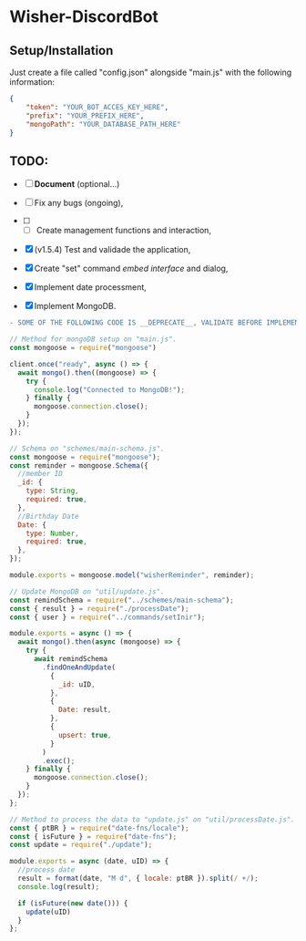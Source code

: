 # Wisher-DiscordBot

## Setup/Installation
Just create a file called "config.json" alongside "main.js" with the following information:
```json
{
    "token": "YOUR_BOT_ACCES_KEY_HERE",
    "prefix": "YOUR_PREFIX_HERE",
    "mongoPath": "YOUR_DATABASE_PATH_HERE"
}
```

## TODO:

- [ ] __Document__ (optional...)
- [ ] Fix any bugs (ongoing),
- [ ] - [ ] Create management functions and interaction,
- [x] (v1.5.4) Test and validade the application,
- [x] Create "set" command _embed interface_ and dialog,
- [x] Implement date processment,

- [x] Implement MongoDB.
```diff
- SOME OF THE FOLLOWING CODE IS __DEPRECATE__, VALIDATE BEFORE IMPLEMENTING.
```

```js
// Method for mongoDB setup on "main.js".
const mongoose = require("mongoose")

client.once("ready", async () => {
  await mongo().then((mongoose) => {
    try {
      console.log("Connected to MongoDB!");
    } finally {
      mongoose.connection.close();
    }
  });
});
```

```js
// Schema on "schemes/main-schema.js".
const mongoose = require("mongoose");
const reminder = mongoose.Schema({
  //member ID
  _id: {
    type: String,
    required: true,
  },
  //Birthday Date
  Date: {
    type: Number,
    required: true,
  },
});

module.exports = mongoose.model("wisherReminder", reminder);
```

```js
// Update MongoDB on "util/update.js".
const remindSchema = require("../schemes/main-schema");
const { result } = require("./processDate");
const { user } = require("../commands/setInir");

module.exports = async () => {
  await mongo().then(async (mongoose) => {
    try {
      await remindSchema
        .findOneAndUpdate(
          {
            _id: uID,
          },
          {
            Date: result,
          },
          {
            upsert: true,
          }
        )
        .exec();
    } finally {
      mongoose.connection.close();
    }
  });
};
```

```js
// Method to process the data to "update.js" on "util/processDate.js".
const { ptBR } = require("date-fns/locale");
const { isFuture } = require("date-fns");
const update = require("./update");

module.exports = async (date, uID) => {
  //process date
  result = format(date, "M d", { locale: ptBR }).split(/ +/);
  console.log(result);

  if (isFuture(new date())) {
    update(uID)
  }
};
```
